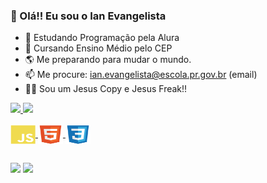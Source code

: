### 👋 Olá!! Eu sou o Ian Evangelista
- 👀 Estudando Programação pela Alura
- 🌱 Cursando Ensino Médio pelo CEP
- 🌎 Me preparando para mudar o mundo.
- 📫 Me procure: ian.evangelista@escola.pr.gov.br (email)
- 🙋‍♂️ Sou um Jesus Copy e Jesus Freak!!

<div>
  <a href="https://github.com/Ianzote18">
  <img height="180em" src="https://github-readme-stats.vercel.app/api?username=Ianzote18&show_icons=true&theme=dracula&include_all_commits=true&count_private=true"/>
  <img height="180em" src="https://github-readme-stats.vercel.app/api/top-langs/?username=Ianzote18&layout=compact&langs_count=7&theme=dark"/>
</div> 
<div style="display: inline_block"><br>
  <img align="center" alt="Ian-Js" height="30" width="40" src="https://raw.githubusercontent.com/devicons/devicon/master/icons/javascript/javascript-plain.svg">
  <img align="center" alt="Ian-HTML" height="30" width="40" src="https://raw.githubusercontent.com/devicons/devicon/master/icons/html5/html5-original.svg">
  <img align="center" alt="Ian-CSS" height="30" width="40" src="https://raw.githubusercontent.com/devicons/devicon/master/icons/css3/css3-original.svg">
</div>
	
##
<div>
  <a href="https://www.instagram.com/eusou_ian/" target="_blank"><img src="https://img.shields.io/badge/-Instagram-%23E4405F?style=for-the-badge&logo=instagram&logoColor=white" target="_blank"></a>
  <a href=https://www.linkedin.com/in/ian-evangelista-182690201/ target="_blank"><img src="https://img.shields.io/badge/-LinkedIn-%230077B5?style=for-the-badge&logo=linkedin&logoColor=white" target="_blank"></a>
</div>
